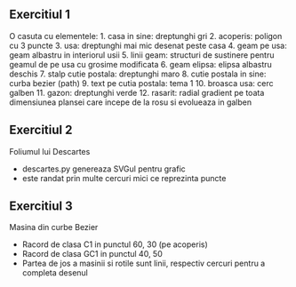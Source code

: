 ## Exercitiul 1
O casuta cu elementele:
    1. casa in sine: dreptunghi gri
    2. acoperis: poligon cu 3 puncte
    3. usa: dreptunghi mai mic desenat peste casa
    4. geam pe usa: geam albastru in interiorul usii
    5. linii geam: structuri de sustinere pentru geamul de pe usa cu grosime modificata
    6. geam elipsa: elipsa albastru deschis
    7. stalp cutie postala: dreptunghi maro
    8. cutie postala in sine: curba bezier (path)
    9. text pe cutia postala: tema 1
    10. broasca usa: cerc galben
    11. gazon: dreptunghi verde
    12. rasarit: radial gradient pe toata dimensiunea plansei care incepe de la rosu si evolueaza in galben

## Exercitiul 2
Foliumul lui Descartes
- descartes.py genereaza SVGul pentru grafic
- este randat prin multe cercuri mici ce reprezinta puncte

## Exercitiul 3
Masina din curbe Bezier
- Racord de clasa C1 in punctul 60, 30 (pe acoperis)
- Racord de clasa GC1 in punctul 40, 50
- Partea de jos a masinii si rotile sunt linii, respectiv cercuri pentru a completa desenul

